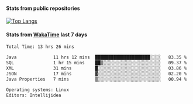#### Stats from public repositories

[![Top Langs](https://github-readme-stats.vercel.app/api/top-langs/?username=hyoghurt&layout=compact&exclude_repo=multiserver,docker_compose&langs_count=6)](https://github.com/anuraghazra/github-readme-stats)

#### Stats from [WakaTime](https://wakatime.com/@hyoghurt) last 7 days
<!--START_SECTION:waka-->

```txt
Total Time: 13 hrs 26 mins

Java              11 hrs 12 mins  █████████████████████░░░░   83.35 %
SQL               1 hr 15 mins    ██▒░░░░░░░░░░░░░░░░░░░░░░   09.37 %
XML               31 mins         █░░░░░░░░░░░░░░░░░░░░░░░░   03.86 %
JSON              17 mins         ▓░░░░░░░░░░░░░░░░░░░░░░░░   02.20 %
Java Properties   7 mins          ▒░░░░░░░░░░░░░░░░░░░░░░░░   00.94 %

Operating systems: Linux
Editors: Intellijidea
```

<!--END_SECTION:waka-->
